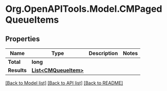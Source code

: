 # Org.OpenAPITools.Model.CMPagedQueueItems

## Properties

Name | Type | Description | Notes
------------ | ------------- | ------------- | -------------
**Total** | **long** |  | 
**Results** | [**List&lt;CMQueueItem&gt;**](CMQueueItem.md) |  | 

[[Back to Model list]](../README.md#documentation-for-models) [[Back to API list]](../README.md#documentation-for-api-endpoints) [[Back to README]](../README.md)

